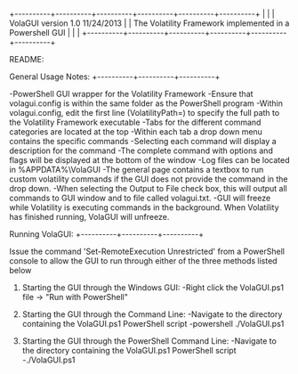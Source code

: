 +----------+----------+----------+----------+----------+----------+
|								  |
|		  VolaGUI version 1.0 11/24/2013		  |
|    The Volatility Framework implemented in a Powershell GUI	  |
|								  |
+----------+----------+----------+----------+----------+----------+

README:

General Usage Notes:
+----------+----------+----------+

-PowerShell GUI wrapper for the Volatility Framework
-Ensure that volagui.config is within the same folder as the PowerShell program
-Within volagui.config, edit the first line (VolatilityPath=) to specify the full path to the Volatility Framework executable
-Tabs for the different command categories are located at the top
-Within each tab a drop down menu contains the specific commands
-Selecting each command will display a description for the command
-The complete command with options and flags will be displayed at the bottom of the window
-Log files can be located in %APPDATA%\VolaGUI
-The general page contains a textbox to run custom volatility commands if the GUI does not provide the command in the drop down. 
-When selecting the Output to File check box, this will output all commands to GUI window and to file called volagui.txt.
-GUI will freeze while Volatility is executing commands in the background. When Volatility has finished running, VolaGUI will unfreeze.



Running VolaGUI:
+----------+----------+----------+

Issue the command 'Set-RemoteExecution Unrestricted' from a PowerShell console to allow the GUI to run through
either of the three methods listed below

1.  Starting the GUI through the Windows GUI:
	-Right click the VolaGUI.ps1 file -> "Run with PowerShell"

2.  Starting the GUI through the Command Line:
	-Navigate to the directory containing the VolaGUI.ps1 PowerShell script
	-powershell ./VolaGUI.ps1

3.  Starting the GUI through the PowerShell Command Line:
	-Navigate to the directory containing the VolaGUI.ps1 PowerShell script
	-./VolaGUI.ps1
